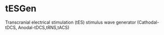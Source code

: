 # tESGen
Transcranial electrical stimulation (tES) stimulus wave generator (Cathodal-tDCS, Anodal-tDCS,tRNS,tACS)

